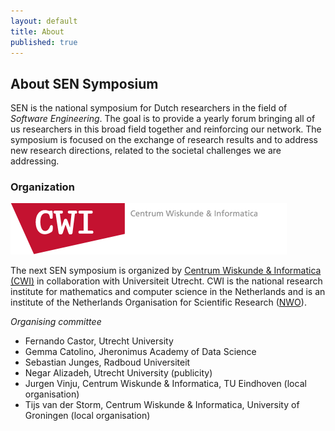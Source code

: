 ```yaml
---
layout: default
title: About
published: true
---
```


## About SEN Symposium

SEN is the national symposium for Dutch researchers in the field of _Software Engineering_. The goal is to provide a yearly forum bringing all of us researchers in this broad field together and reinforcing our network.  The symposium is focused on the  exchange of research results and to address new research directions, related to the societal challenges we are addressing.

### Organization

[![alt text](logo.png)](https://www.cwi.nl/ "Centrum Wiskunde & Informatica")

The next SEN symposium is organized by [Centrum Wiskunde & Informatica (CWI)](http://www.cwi.nl) in collaboration with Universiteit Utrecht. CWI is the national research institute for mathematics and computer science in the Netherlands and is an institute of the Netherlands Organisation for Scientific Research ([NWO](http://www.nwo.nl)).

_Organising committee_

* Fernando Castor, Utrecht University
* Gemma Catolino, Jheronimus Academy of Data Science
* Sebastian Junges, Radboud Universiteit
* Negar Alizadeh, Utrecht University (publicity)
* Jurgen Vinju, Centrum Wiskunde & Informatica, TU Eindhoven (local organisation)
* Tijs van der Storm, Centrum Wiskunde & Informatica, University of Groningen (local organisation)
